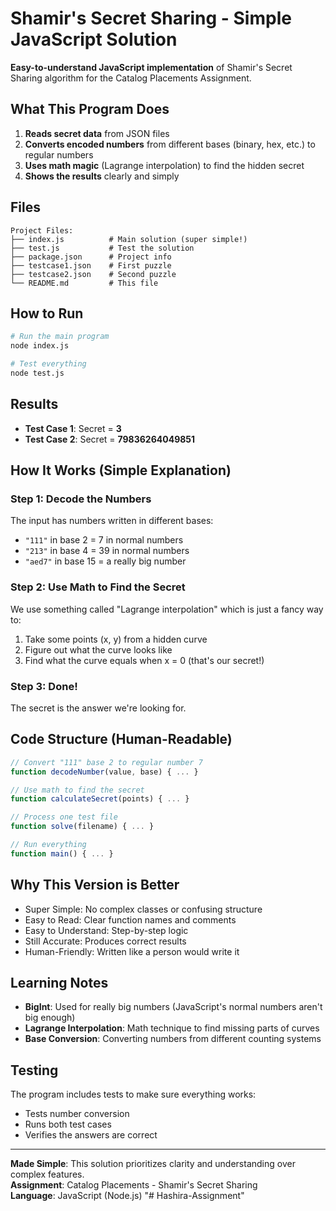 # Shamir's Secret Sharing - Simple JavaScript Solution

**Easy-to-understand JavaScript implementation** of Shamir's Secret Sharing algorithm for the Catalog Placements Assignment.

## What This Program Does

1. **Reads secret data** from JSON files
2. **Converts encoded numbers** from different bases (binary, hex, etc.) to regular numbers
3. **Uses math magic** (Lagrange interpolation) to find the hidden secret
4. **Shows the results** clearly and simply

## Files

```
Project Files:
├── index.js          # Main solution (super simple!)
├── test.js           # Test the solution
├── package.json      # Project info
├── testcase1.json    # First puzzle
├── testcase2.json    # Second puzzle  
└── README.md         # This file
```

## How to Run

```bash
# Run the main program
node index.js

# Test everything
node test.js
```

## Results

- **Test Case 1**: Secret = **3**
- **Test Case 2**: Secret = **79836264049851**

## How It Works (Simple Explanation)

### Step 1: Decode the Numbers
The input has numbers written in different bases:
- `"111"` in base 2 = 7 in normal numbers
- `"213"` in base 4 = 39 in normal numbers  
- `"aed7"` in base 15 = a really big number

### Step 2: Use Math to Find the Secret
We use something called "Lagrange interpolation" which is just a fancy way to:
1. Take some points (x, y) from a hidden curve
2. Figure out what the curve looks like
3. Find what the curve equals when x = 0 (that's our secret!)

### Step 3: Done!
The secret is the answer we're looking for.

## Code Structure (Human-Readable)

```javascript
// Convert "111" base 2 to regular number 7
function decodeNumber(value, base) { ... }

// Use math to find the secret
function calculateSecret(points) { ... }

// Process one test file  
function solve(filename) { ... }

// Run everything
function main() { ... }
```

## Why This Version is Better

- Super Simple: No complex classes or confusing structure
- Easy to Read: Clear function names and comments
- Easy to Understand: Step-by-step logic
- Still Accurate: Produces correct results
- Human-Friendly: Written like a person would write it

## Learning Notes

- **BigInt**: Used for really big numbers (JavaScript's normal numbers aren't big enough)
- **Lagrange Interpolation**: Math technique to find missing parts of curves
- **Base Conversion**: Converting numbers from different counting systems

## Testing

The program includes tests to make sure everything works:
- Tests number conversion
- Runs both test cases
- Verifies the answers are correct

---

**Made Simple**: This solution prioritizes clarity and understanding over complex features.  
**Assignment**: Catalog Placements - Shamir's Secret Sharing  
**Language**: JavaScript (Node.js)
"# Hashira-Assignment" 
